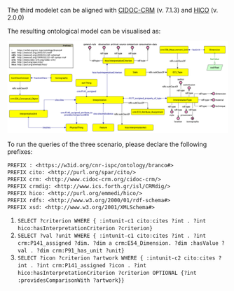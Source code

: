 The third modelet can be aligned with [CIDOC-CRM](https://www.cidoc-crm.org/html/cidoc_crm_v7.1.3.html) (v. 7.1.3) and [HICO](https://marilenadaquino.github.io/hico/#d4e318) (v. 2.0.0)

The resulting ontological model can be visualised as:

<img src="refactor-samod3.png">

To run the queries of the three scenario, please declare the following prefixes:

```
PREFIX : <https://w3id.org/cnr-ispc/ontology/branco#>
PREFIX cito: <http://purl.org/spar/cito/>
PREFIX crm: <http://www.cidoc-crm.org/cidoc-crm/>
PREFIX crmdig: <http://www.ics.forth.gr/isl/CRMdig/>
PREFIX hico: <http://purl.org/emmedi/hico/>
PREFIX rdfs: <http://www.w3.org/2000/01/rdf-schema#>
PREFIX xsd: <http://www.w3.org/2001/XMLSchema#>
```

1. `SELECT ?criterion WHERE { :intunit-c1 cito:cites ?int . ?int hico:hasInterpretationCriterion ?criterion}`
2. `SELECT ?val ?unit WHERE { :intunit-c1 cito:cites ?int . ?int crm:P141_assigned ?dim. ?dim a crm:E54_Dimension. ?dim :hasValue ?val . ?dim crm:P91_has_unit ?unit}`
3. `SELECT ?icon ?criterion ?artwork WHERE { :intunit-c2 cito:cites ?int . ?int crm:P141_assigned ?icon . ?int hico:hasInterpretationCriterion ?criterion OPTIONAL {?int :providesComparisonWith ?artwork}}`